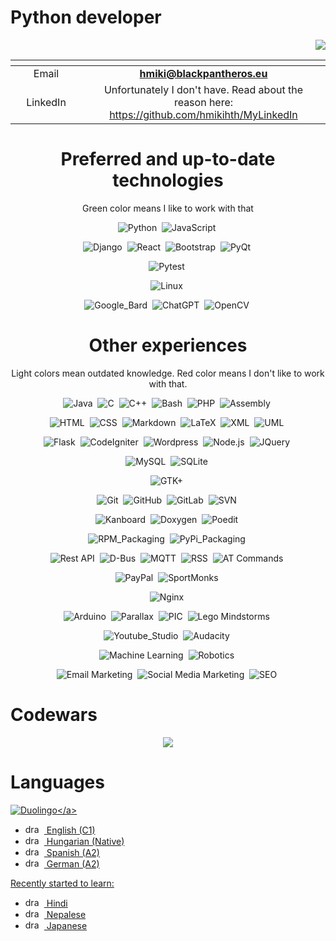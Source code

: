 # Python developer 
<p align="right"><img src="https://komarev.com/ghpvc/?username=hmikihth&label=Profile%20Views&color=0e75b6&style=flat""/></p>
<div align="center">

| <img width=300/>|<img width=800/>|
| :-----: | :-: |
| Email | **<hmiki@blackpantheros.eu>** |
| LinkedIn | Unfortunately I don't have. Read about the reason here: https://github.com/hmikihth/MyLinkedIn |

# Preferred and up-to-date technologies

Green color means I like to work with that

![Python](https://img.shields.io/badge/-Python-004400?style=flat&logo=python)&nbsp;
![JavaScript](https://img.shields.io/badge/-JavaScript-444444?style=flat&logo=javascript)&nbsp;

![Django](https://img.shields.io/badge/-Django-004400?style=flat&logo=Django)&nbsp;
![React](https://img.shields.io/badge/-React-444444?style=flat&logo=React)&nbsp;
![Bootstrap](https://img.shields.io/badge/-Bootstrap-444444?style=flat&logo=bootstrap&logoColor=563D7C)&nbsp;
![PyQt](https://img.shields.io/badge/-PyQt-004400?style=flat&logo=Qt)&nbsp;

![Pytest](https://img.shields.io/badge/-Pytest-004400?style=flat&logo=Pytest)&nbsp;

![Linux](https://img.shields.io/badge/-Linux-004400?style=flat&logo=Linux)&nbsp;

![Google_Bard](https://img.shields.io/badge/-Google_Bard-004400?style=flat&logo=GoogleBard)&nbsp;
![ChatGPT](https://img.shields.io/badge/-ChatGPT-444444?style=flat&logo=ChatGPT)&nbsp;
![OpenCV](https://img.shields.io/badge/-OpenCV-444444?style=flat&logo=OpenCV)&nbsp;


# Other experiences
Light colors mean outdated knowledge. Red color means I don't like to work with that.

![Java](https://img.shields.io/badge/-Java-CC6666?style=flat&logo=Java&logoColor=FFA518)&nbsp;
![C](https://img.shields.io/badge/-C-66CC66?style=flat&logo=C&logoColor=A8B9CC)&nbsp;
![C++](https://img.shields.io/badge/-C++-66CC66?style=flat&logo=C%2B%2B&logoColor=00599C)&nbsp;
![Bash](https://img.shields.io/badge/-Bash-444444?style=flat&logo=GnuBash)&nbsp;
![PHP](https://img.shields.io/badge/-PHP-880000?style=flat&logo=PHP)&nbsp;
![Assembly](https://img.shields.io/badge/-Assembly-66CC66?style=flat&logo=Assembly)&nbsp;

![HTML](https://img.shields.io/badge/-HTML-444444?style=flat&logo=HTML5)&nbsp;
![CSS](https://img.shields.io/badge/-CSS-444444?style=flat&logo=CSS3&logoColor=1572B6)&nbsp;
![Markdown](https://img.shields.io/badge/-Markdown-444444?style=flat&logo=markdown)&nbsp;
![LaTeX](https://img.shields.io/badge/-LaTeX-444444?style=flat&logo=latex)&nbsp;
![XML](https://img.shields.io/badge/-XML-444444?style=flat&logo=XML)&nbsp;
![UML](https://img.shields.io/badge/-UML-444444?style=flat&logo=UML)&nbsp;

![Flask](https://img.shields.io/badge/-Flask-444444?style=flat&logo=Flask)&nbsp;
![CodeIgniter](https://img.shields.io/badge/-CodeIgniter-880000?style=flat&logo=CodeIgniter)&nbsp;
![Wordpress](https://img.shields.io/badge/-Wordpress-CC6666?style=flat&logo=Wordpress)&nbsp;
![Node.js](https://img.shields.io/badge/-Node.js-444444?style=flat&logo=node.js)&nbsp;
![JQuery](https://img.shields.io/badge/-JQuery-444444?style=flat&logo=JQuery)&nbsp;

![MySQL](https://img.shields.io/badge/-MySQL-444444?style=flat&logo=MySQL)&nbsp;
![SQLite](https://img.shields.io/badge/-SQLite-444444?style=flat&logo=SQLite)&nbsp;

![GTK+](https://img.shields.io/badge/-GTK+-CC6666?style=flat&logo=GTK)&nbsp;

![Git](https://img.shields.io/badge/-Git-004400?style=flat&logo=git)&nbsp;
![GitHub](https://img.shields.io/badge/-GitHub-444444?style=flat&logo=github)&nbsp;
![GitLab](https://img.shields.io/badge/-GitLab-444444?style=flat&logo=GitLab)&nbsp;
![SVN](https://img.shields.io/badge/-SVN-444444?style=flat&logo=SVN)&nbsp;

![Kanboard](https://img.shields.io/badge/-Kanboard-004400?style=flat&logo=Kanboard)&nbsp;
![Doxygen](https://img.shields.io/badge/-Doxygen-444444?style=flat&logo=Doxygen)&nbsp;
![Poedit](https://img.shields.io/badge/-Poedit-444444?style=flat&logo=Poedit)&nbsp;

![RPM_Packaging](https://img.shields.io/badge/-RPM_Packaging-004400?style=flat&logo=RPM)&nbsp;
![PyPi_Packaging](https://img.shields.io/badge/-PyPi_Packaging-444444?style=flat&logo=PyPi)&nbsp;

![Rest API](https://img.shields.io/badge/-Rest_API-004400?style=flat&logo=Rest)&nbsp;
![D-Bus](https://img.shields.io/badge/-D--Bus-444444?style=flat&logo=D-Bus)&nbsp;
![MQTT](https://img.shields.io/badge/-MQTT-444444?style=flat&logo=MQTT)&nbsp;
![RSS](https://img.shields.io/badge/-RSS-444444?style=flat&logo=RSS)&nbsp;
![AT Commands](https://img.shields.io/badge/-AT_Commands-444444?style=flat&logo=AT_Commands)&nbsp;

![PayPal](https://img.shields.io/badge/-PayPal-444444?style=flat&logo=PayPal)&nbsp;
![SportMonks](https://img.shields.io/badge/-SportMonks-444444?style=flat&logo=SportMonks)&nbsp;

![Nginx](https://img.shields.io/badge/-Nginx-444444?style=flat&logo=Nginx)&nbsp;

![Arduino](https://img.shields.io/badge/-Arduino-66CC66?style=flat&logo=Arduino)&nbsp;
![Parallax](https://img.shields.io/badge/-Parallax-888888?style=flat&logo=Parallax)&nbsp;
![PIC](https://img.shields.io/badge/-PIC-66CC66?style=flat&logo=PIC)&nbsp;
![Lego Mindstorms](https://img.shields.io/badge/-Lego_Mindstorms-888888?style=flat&logo=Lego)&nbsp;

![Youtube_Studio](https://img.shields.io/badge/-Youtube_Studio-444444?style=flat&logo=YoutubeStudio)&nbsp;
![Audacity](https://img.shields.io/badge/-Audacity-444444?style=flat&logo=Audacity)&nbsp;

![Machine Learning](https://img.shields.io/badge/-Machine_Learning-66CC66?style=flat)&nbsp;
![Robotics](https://img.shields.io/badge/-Robotics-66CC66?style=flat)&nbsp;

![Email Marketing](https://img.shields.io/badge/-Email_Marketing-444444?style=flat&logo=Hubspot)&nbsp;
![Social Media Marketing](https://img.shields.io/badge/-Social_Media_Marketing-444444?style=flat&logo=Hubspot)&nbsp;
![SEO](https://img.shields.io/badge/-SEO-444444?style=flat&logo=Hubspot)&nbsp;

</div>

# Codewars

<p align="center">
  <a href="https://www.codewars.com/users/HMikiHTH">
     <img src="https://www.codewars.com/users/HMikiHTH/badges/large">
  </a>
</p>

# Languages

<a href="https://www.duolingo.com/profile/HMikiHTH?via=share_profile">![Duolingo](https://img.shields.io/badge/-My_Duolingo_Profile_(380_000_XP)-05122A?style=flat&logo=Duolingo)</a>

* <img src="https://www.worldometers.info/img/flags/small/tn_uk-flag.gif" alt="drawing" height="15" width="30" /> English (C1) 
* <img src="https://www.worldometers.info/img/flags/small/tn_hu-flag.gif" alt="drawing" height="15" width="30" /> Hungarian (Native)
* <img src="https://www.worldometers.info/img/flags/small/tn_sp-flag.gif" alt="drawing" height="15" width="30" /> Spanish (A2)
* <img src="https://www.worldometers.info/img/flags/small/tn_gm-flag.gif" alt="drawing" height="15" width="30" /> German (A2)

Recently started to learn:
* <img src="https://www.worldometers.info/img/flags/small/tn_in-flag.gif" alt="drawing" height="15" width="30" /> Hindi
* <img src="https://www.worldometers.info/img/flags/small/tn_np-flag.gif" alt="drawing" height="15" width="30" /> Nepalese
* <img src="https://www.worldometers.info/img/flags/small/tn_ja-flag.gif" alt="drawing" height="15" width="30" /> Japanese
